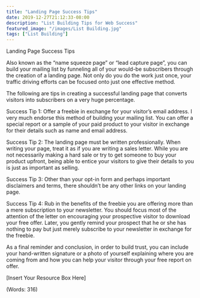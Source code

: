 ```yaml
---
title: "Landing Page Success Tips"
date: 2019-12-27T21:12:33-08:00
description: "List Building Tips for Web Success"
featured_image: "/images/List Building.jpg"
tags: ["List Building"]
---
```


Landing Page Success Tips


Also known as the “name squeeze page” or “lead capture page”, you can build your mailing list by funneling all of your would-be subscribers through the creation of a landing page. Not only do you do the work just once, your traffic driving efforts can be focused onto just one effective method.

The following are tips in creating a successful landing page that converts visitors into subscribers on a very huge percentage.

Success Tip 1: Offer a freebie in exchange for your visitor’s email address. I very much endorse this method of building your mailing list. You can offer a special report or a sample of your paid product to your visitor in exchange for their details such as name and email address.

Success Tip 2: The landing page must be written professionally. When writing your page, treat it as if you are writing a sales letter. While you are not necessarily making a hard sale or try to get someone to buy your product upfront, being able to entice your visitors to give their details to you is just as important as selling.

Success Tip 3: Other than your opt-in form and perhaps important disclaimers and terms, there shouldn’t be any other links on your landing page.

Success Tip 4: Rub in the benefits of the freebie you are offering more than a mere subscription to your newsletter. You should focus most of the attention of the letter on encouraging your prospective visitor to download your free offer. Later, you gently remind your prospect that he or she has nothing to pay but just merely subscribe to your newsletter in exchange for the freebie.

As a final reminder and conclusion, in order to build trust, you can include your hand-written signature or a photo of yourself explaining where you are coming from and how you can help your visitor through your free report on offer.


[Insert Your Resource Box Here]

(Words: 316)


